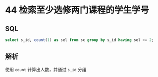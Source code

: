 # 44 检索至少选修两门课程的学生学号

## SQL

```sql
select s_id, count(1) as sel from sc group by s_id having sel >= 2;
```

## 解析

使用 `count` 计算出人数，并通过 `s_id` 分组